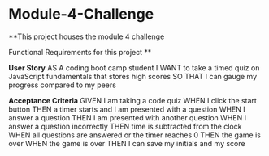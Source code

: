 # Module-4-Challenge
**This project houses the module 4 challenge

Functional Requirements for this project **

**User Story**
AS A coding boot camp student
I WANT to take a timed quiz on JavaScript fundamentals that stores high scores
SO THAT I can gauge my progress compared to my peers


**Acceptance Criteria**
GIVEN I am taking a code quiz
WHEN I click the start button
THEN a timer starts and I am presented with a question
WHEN I answer a question
THEN I am presented with another question
WHEN I answer a question incorrectly
THEN time is subtracted from the clock
WHEN all questions are answered or the timer reaches 0
THEN the game is over
WHEN the game is over
THEN I can save my initials and my score
